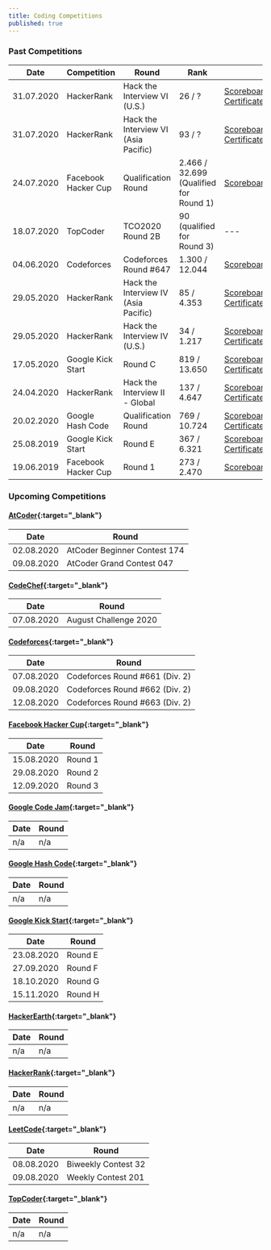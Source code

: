 ```yaml
---
title: Coding Competitions
published: true
---
```


### Past Competitions  

Date | Competition | Round | Rank | Urls
------------ | ------------- | ------------- | ------------- | -------------
31.07.2020 | HackerRank | Hack the Interview VI (U.S.) | 26 / ? | [Scoreboard](.){:target="_blank"}<br />[Certificate](.){:target="_blank"}
31.07.2020 | HackerRank | Hack the Interview VI (Asia Pacific) | 93 / ? | [Scoreboard](.){:target="_blank"}<br />[Certificate](.){:target="_blank"}
24.07.2020 | Facebook Hacker Cup | Qualification Round | 2.466 / 32.699 (Qualified for Round 1) | [Scoreboard](https://www.facebook.com/codingcompetitions/hacker-cup/2020/qualification-round/scoreboard){:target="_blank"}
18.07.2020 | TopCoder | TCO2020 Round 2B | 90 (qualified for Round 3) | ---
04.06.2020 | Codeforces | Codeforces Round #647 | 1.300 / 12.044 | [Scoreboard](https://codeforces.com/contest/1362/standings){:target="_blank"}
29.05.2020 | HackerRank | Hack the Interview IV (Asia Pacific) | 85 / 4.353 | [Scoreboard](https://www.hackerrank.com/contests/hack-the-interview-iv-apac/leaderboard){:target="_blank"}<br />[Certificate](https://www.hackerrank.com/results/hack-the-interview-iv-apac/serhatgiydiren){:target="_blank"}
29.05.2020 | HackerRank | Hack the Interview IV (U.S.) | 34 / 1.217 | [Scoreboard](https://www.hackerrank.com/contests/hack-the-interview-iv/leaderboard){:target="_blank"}<br />[Certificate](https://www.hackerrank.com/results/hack-the-interview-iv/serhatgiydiren){:target="_blank"}
17.05.2020 | Google Kick Start | Round C | 819 / 13.650 | [Scoreboard](https://codingcompetitions.withgoogle.com/kickstart/round/000000000019ff43){:target="_blank"}<br />[Certificate](https://codingcompetitions.withgoogle.com/kickstart/certificate/round/000000000019ff43){:target="_blank"}
24.04.2020 | HackerRank | Hack the Interview II - Global | 137 / 4.647 | [Scoreboard](https://www.hackerrank.com/contests/hack-the-interview-ii-global/leaderboard){:target="_blank"}<br />[Certificate](https://www.hackerrank.com/results/hack-the-interview-ii-global/serhatgiydiren){:target="_blank"}
20.02.2020 | Google Hash Code | Qualification Round | 769 / 10.724 | [Scoreboard](https://codingcompetitions.withgoogle.com/hashcode/archive/2020){:target="_blank"}<br />[Certificate](https://codingcompetitions.withgoogle.com/hashcode/certificate/round/00000000001a006c){:target="_blank"}
25.08.2019 | Google Kick Start | Round E | 367 / 6.321 | [Scoreboard](https://codingcompetitions.withgoogle.com/kickstart/round/0000000000050edb){:target="_blank"}<br />[Certificate](https://codingcompetitions.withgoogle.com/kickstart/certificate/round/0000000000050edb){:target="_blank"}
19.06.2019 | Facebook Hacker Cup | Round 1 | 273 / 2.470 | [Scoreboard](https://www.facebook.com/codingcompetitions/hacker-cup/2019/round-1/scoreboard){:target="_blank"}

### Upcoming Competitions  

#### [AtCoder](https://atcoder.jp){:target="_blank"}

Date | Round
------------ | -------------
02.08.2020 | AtCoder Beginner Contest 174
09.08.2020 | AtCoder Grand Contest 047

#### [CodeChef](https://codechef.com){:target="_blank"}

Date | Round
------------ | -------------
07.08.2020 | August Challenge 2020

#### [Codeforces](https://codeforces.com){:target="_blank"}

Date | Round
------------ | -------------
07.08.2020 | Codeforces Round #661 (Div. 2)
09.08.2020 | Codeforces Round #662 (Div. 2)
12.08.2020 | Codeforces Round #663 (Div. 2)

#### [Facebook Hacker Cup](https://facebook.com/codingcompetitions/hacker-cup){:target="_blank"}

Date | Round
------------ | -------------
15.08.2020 | Round 1
29.08.2020 | Round 2
12.09.2020 | Round 3

#### [Google Code Jam](https://codingcompetitions.withgoogle.com/codejam){:target="_blank"}

Date | Round
------------ | -------------
n/a | n/a

#### [Google Hash Code](https://codingcompetitions.withgoogle.com/hashcode){:target="_blank"}

Date | Round
------------ | -------------
n/a | n/a

#### [Google Kick Start](https://codingcompetitions.withgoogle.com/kickstart){:target="_blank"}

Date | Round
------------ | -------------
23.08.2020 | Round E
27.09.2020 | Round F
18.10.2020 | Round G
15.11.2020 | Round H

#### [HackerEarth](https://hackerearth.com){:target="_blank"}

Date | Round
------------ | -------------
n/a | n/a

#### [HackerRank](https://hackerrank.com){:target="_blank"}

Date | Round
------------ | -------------
n/a | n/a

#### [LeetCode](https://leetcode.com){:target="_blank"}

Date | Round
------------ | -------------
08.08.2020 | Biweekly Contest 32
09.08.2020 | Weekly Contest 201

#### [TopCoder](https://arena.topcoder.com){:target="_blank"}

Date | Round
------------ | -------------
n/a | n/a
